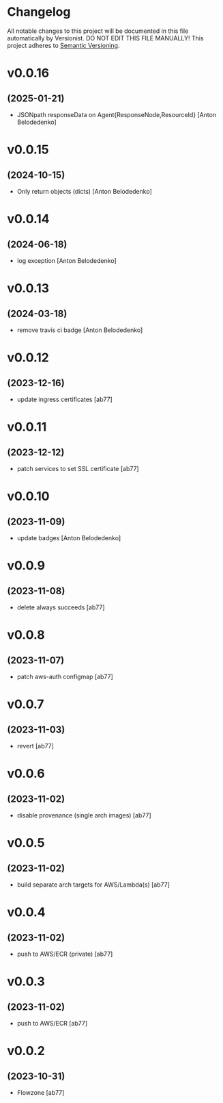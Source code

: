 # Changelog

All notable changes to this project will be documented in this file
automatically by Versionist. DO NOT EDIT THIS FILE MANUALLY!
This project adheres to [Semantic Versioning](http://semver.org/).

# v0.0.16
## (2025-01-21)

* JSONpath responseData on Agent{ResponseNode,ResourceId} [Anton Belodedenko]

# v0.0.15
## (2024-10-15)

* Only return objects (dicts) [Anton Belodedenko]

# v0.0.14
## (2024-06-18)

* log exception [Anton Belodedenko]

# v0.0.13
## (2024-03-18)

* remove travis ci badge [Anton Belodedenko]

# v0.0.12
## (2023-12-16)

* update ingress certificates [ab77]

# v0.0.11
## (2023-12-12)

* patch services to set SSL certificate [ab77]

# v0.0.10
## (2023-11-09)

* update badges [Anton Belodedenko]

# v0.0.9
## (2023-11-08)

* delete always succeeds [ab77]

# v0.0.8
## (2023-11-07)

* patch aws-auth configmap [ab77]

# v0.0.7
## (2023-11-03)

* revert [ab77]

# v0.0.6
## (2023-11-02)

* disable provenance (single arch images) [ab77]

# v0.0.5
## (2023-11-02)

* build separate arch targets for AWS/Lambda(s) [ab77]

# v0.0.4
## (2023-11-02)

* push to AWS/ECR (private) [ab77]

# v0.0.3
## (2023-11-02)

* push to AWS/ECR [ab77]

# v0.0.2
## (2023-10-31)

* Flowzone [ab77]
